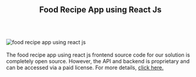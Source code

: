 <h2 style="text-align:center">Food Recipe App using React Js</h2><br/><br/>

![food recipe app using react js](https://admin.ninjascode.com/wp-content/uploads/2025/repoImages/martha/1.webp) <br/><br/>The food recipe app using react js frontend source code for our solution is completely open source. However, the API and backend is proprietary and can be accessed via a paid license. For more details, <a href="https://enatega.com/?utm_source=github&utm_medium=repo&utm_campaign=martha-food-recipe-app-react-js" target="_blank">click here.</a>
